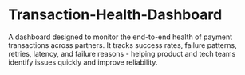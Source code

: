 # Transaction-Health-Dashboard
A dashboard designed to monitor the end-to-end health of payment transactions across partners. It tracks success rates, failure patterns, retries, latency, and failure reasons - helping product and tech teams identify issues quickly and improve reliability.
